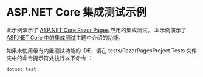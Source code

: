# <a name="aspnet-core-integration-testing-sample"></a>ASP.NET Core 集成测试示例

此示例演示了 [ASP.NET Core Razor Pages](https://docs.microsoft.com/aspnet/core/mvc/razor-pages) 应用的集成测试。 本示例演示了 [ASP.NET Core 中的集成测试](https://docs.microsoft.com/aspnet/core/test/integration-tests)主题中介绍的功能。

如果未使用带有内置测试功能的 IDE，请在 tests/RazorPagesProject.Tests 文件夹中的命令提示符处执行以下命令  ：

```dotnetcli
dotnet test
```

